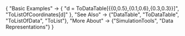 {
  "Basic Examples" -> {
    "d = ToDataTable[{{0,0.5},{0.1,0.6},{0.3,0.3}}]",
    "ToListOfCoordinates[d]"
    },
  "See Also" -> 
    {"DataTable", "ToDataTable", "ToListOfData", "ToList"},
  "More About" -> {"SimulationTools", "Data Representations"}
}
